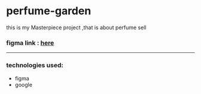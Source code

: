 # perfume-garden
this is my Masterpiece project ,that is about perfume sell

### figma link : [here](https://www.figma.com/file/Gcy5Bknj8HzuIITwkTbWF8/Untitled?node-id=0-1&t=zZbis3WlC0EWdqpk-0)

___
### technologies used:
* figma
* google